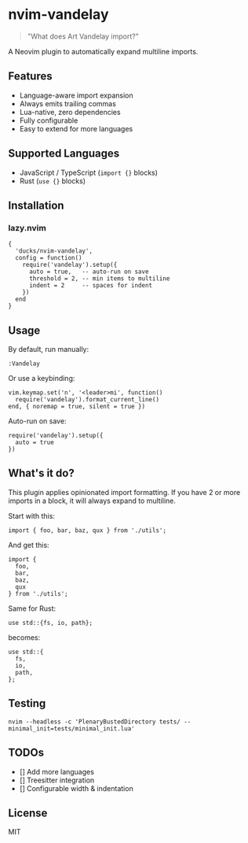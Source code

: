 # nvim-vandelay

> "What does Art Vandelay import?"

A Neovim plugin to automatically expand multiline imports.

## Features

- Language-aware import expansion
- Always emits trailing commas
- Lua-native, zero dependencies
- Fully configurable
- Easy to extend for more languages

## Supported Languages

- JavaScript / TypeScript (`import {}` blocks)
- Rust (`use {}` blocks)

## Installation

### lazy.nvim
```
{
  'ducks/nvim-vandelay',
  config = function()
    require('vandelay').setup({
      auto = true,   -- auto-run on save
      threshold = 2, -- min items to multiline
      indent = 2     -- spaces for indent
    })
  end
}
```

## Usage

By default, run manually:

`:Vandelay`

Or use a keybinding:

```
vim.keymap.set('n', '<leader>mi', function()
  require('vandelay').format_current_line()
end, { noremap = true, silent = true })
```

Auto-run on save:

```
require('vandelay').setup({
  auto = true
})
```

## What's it do?

This plugin applies opinionated import formatting. If you have 2 or more
imports in a block, it will always expand to multiline.

Start with this:

`import { foo, bar, baz, qux } from './utils';`

And get this:

```
import {
  foo,
  bar,
  baz,
  qux
} from './utils';
```

Same for Rust:

`use std::{fs, io, path};`

becomes:

```
use std::{
  fs,
  io,
  path,
};
```

## Testing

`nvim --headless -c 'PlenaryBustedDirectory tests/ --minimal_init=tests/minimal_init.lua'`

## TODOs

- [] Add more languages
- [] Treesitter integration
- [] Configurable width & indentation

## License

MIT
